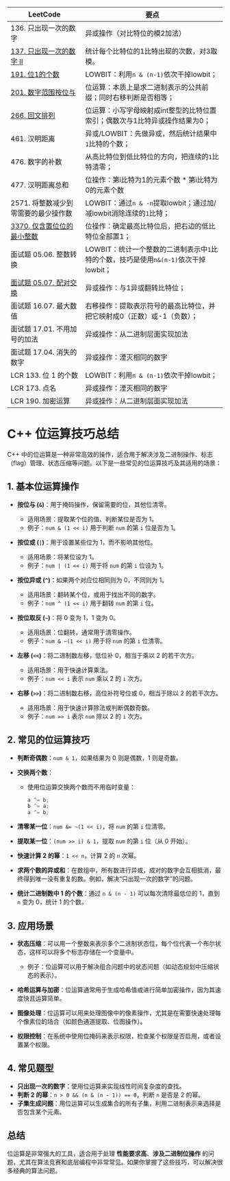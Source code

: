 |LeetCode|要点|
|-------------------------|---------------------------------|
|136. 只出现一次的数字|异或操作（对比特位的模2加法）|
|[137. 只出现一次的数字 II](https://github.com/bigwindlee/LeetCode/blob/master/0137.%20Single%20Number%20II/0137_singleNumber.h)    |统计每个比特位的1比特出现的次数，对3取模。|
|[191. 位1的个数][github-leetcode-0191]|LOWBIT：利用`n & (n-1)`依次干掉lowbit；|
|[201. 数字范围按位与][github-leetcode-0201]|位运算：本质上是求二进制表示的公共前缀；同时右移判断是否相等；|
|[266. 回文排列][github-leetcode-0266]|位运算：小写字母映射成int整型的比特位置索引；偶数次与1比特异或操作结果为0；|
|461. 汉明距离|异或/LOWBIT：先做异或，然后统计结果中`1`比特的个数；|
|476. 数字的补数|从高比特位到低比特位的方向，把连续的`1`比特清零；|
|477. 汉明距离总和|位操作：第i比特为1的元素个数 * 第i比特为0的元素个数|
|2571. 将整数减少到零需要的最少操作数|LOWBIT：通过`n & -n`提取lowbit；通过加/减lowbit消除连续的`1`比特；|
|[3370. 仅含置位位的最小整数][github-leetcode-3370]|位操作：确定最高比特位后，把右边的低比特位全部置1；|
|面试题 05.06. 整数转换|LOWBIT：统计一个整数的二进制表示中`1`比特的个数，技巧是使用`n&(n-1)`依次干掉lowbit；|
|[面试题 05.07. 配对交换][github-leetcode-I0507]|异或操作：与1异或翻转比特位；|
|面试题 16.07. 最大数值|右移操作：提取表示符号的最高比特位，并把它映射成0（正数）或-1（负数）；|
|面试题 17.01. 不用加号的加法|异或操作：从二进制层面实现加法|
|面试题 17.04. 消失的数字|异或操作：湮灭相同的数字|
|LCR 133. 位 1 的个数|LOWBIT：利用`n & (n-1)`依次干掉lowbit；|
|LCR 173. 点名|异或操作：湮灭相同的数字|
|LCR 190. 加密运算|异或操作：从二进制层面实现加法|



# C++ 位运算技巧总结

C++ 中的位运算是一种非常高效的操作，适合用于解决涉及二进制操作、标志（flag）管理、状态压缩等问题。以下是一些常见的位运算技巧及其适用的场景：

## 1. 基本位运算操作

- **按位与 (`&`)**：用于掩码操作，保留需要的位，其他位清零。
  - 适用场景：提取某个位的值、判断某位是否为 1。
  - 例子：`num & (1 << i)` 用于判断 `num` 的第 `i` 位是否为 1。

- **按位或 (`|`)**：用于设置某些位为 1，而不影响其他位。
  - 适用场景：将某位设为 1。
  - 例子：`num | (1 << i)` 用于将 `num` 的第 `i` 位设为 1。

- **按位异或 (`^`)**：如果两个对应位相同则为 0，不同则为 1。
  - 适用场景：翻转某个位，或用于找出不同的数字。
  - 例子：`num ^ (1 << i)` 用于翻转 `num` 的第 `i` 位。

- **按位取反 (`~`)**：将 0 变为 1，1 变为 0。
  - 适用场景：位翻转，通常用于清零操作。
  - 例子：`num & ~(1 << i)` 用于将 `num` 的第 `i` 位清零。

- **左移 (`<<`)**：将二进制数左移，低位补 0，相当于乘以 2 的若干次方。
  - 适用场景：用于快速计算乘法。
  - 例子：`num << i` 表示 `num` 乘以 2 的 `i` 次方。

- **右移 (`>>`)**：将二进制数右移，高位补符号位或 0，相当于除以 2 的若干次方。
  - 适用场景：用于快速计算除法或判断偶数奇数。
  - 例子：`num >> i` 表示 `num` 除以 2 的 `i` 次方。

## 2. 常见的位运算技巧

- **判断奇偶数**：`num & 1`，如果结果为 0 则是偶数，1 则是奇数。

- **交换两个数**：
  - 使用位运算交换两个数而不用临时变量：
    ```cpp
    a ^= b;
    b ^= a;
    a ^= b;
    ```

- **清零某一位**：`num &= ~(1 << i)`，将 `num` 的第 `i` 位清零。

- **提取某一位**：`(num >> i) & 1`，提取 `num` 的第 `i` 位（从 0 开始）。

- **快速计算 2 的幂**：`1 << n`，计算 2 的 `n` 次幂。

- **求两个数的异或和**：在数组中，所有数进行异或，成对的数字会互相抵消，最终得到唯一没有重复的数。例如，解决“只出现一次的数字”的问题。

- **统计二进制数中 1 的个数**：通过 `n & (n - 1)` 可以每次清除最低位的 1，直到 `n` 变为 0，统计 1 的个数。

## 3. 应用场景

- **状态压缩**：可以用一个整数来表示多个二进制状态位，每个位代表一个布尔状态，这样可以将多个标志存储在一个变量中。
  - 例子：位运算可以用于解决组合问题中的状态问题（如动态规划中压缩状态的表示）。

- **哈希运算与加密**：位运算通常用于生成哈希值或进行简单加密操作，因为其速度快且运算简单。

- **图像处理**：位运算可以用来处理图像中的像素操作，尤其是在需要快速处理每个像素位的场合（如颜色通道提取、位图操作）。

- **权限控制**：在系统中使用位掩码来表示权限，检查某个权限是否启用，或者设置某个权限。

## 4. 常见题型

- **只出现一次的数字**：使用位运算来实现线性时间复杂度的查找。
- **判断 2 的幂**：`n > 0 && (n & (n - 1)) == 0`，判断 `n` 是否是 2 的幂。
- **子集生成问题**：用位运算可以生成集合的所有子集，利用二进制表示来选择是否包含某个元素。

## 总结

位运算是非常强大的工具，适合用于处理 **性能要求高**、**涉及二进制位操作** 的问题，尤其在算法竞赛和底层编程中非常常见。如果你掌握了这些技巧，可以解决很多经典的算法问题。



[github-leetcode-0191]: ../../0191.%20Number%20of%201%20Bits/0191_hammingWeight.h
[github-leetcode-0201]: ../../0201.%20Bitwise%20AND%20of%20Numbers%20Range/0201_rangeBitwiseAnd.h
[github-leetcode-0266]: ../../0266.%20Palindrome%20Permutation/0266_canPermutePalindrome.h
[github-leetcode-I0507]: ../../INTERVIEW05.07.%20Exchange%20LCCI/interview.05.07.h
[github-leetcode-3370]: ../../3370.%20Smallest%20Number%20With%20All%20Set%20Bits/3370_smallestNumber.h

